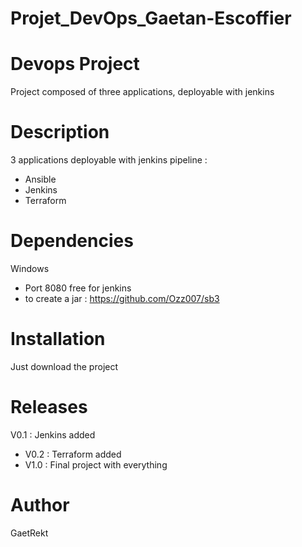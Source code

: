 # Projet_DevOps_Gaetan-Escoffier

# Devops Project

Project composed of three applications, deployable with jenkins


# Description

3 applications deployable with jenkins pipeline : 
* Ansible
* Jenkins
* Terraform

# Dependencies

 Windows
* Port 8080 free for jenkins
* to create a jar : https://github.com/Ozz007/sb3

# Installation

 Just download the project

# Releases

 V0.1 : Jenkins added
* V0.2 : Terraform added
* V1.0 : Final project with everything

# Author

GaetRekt

